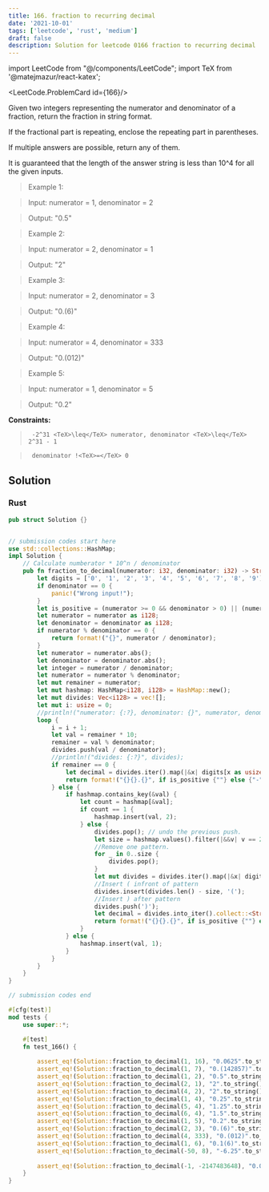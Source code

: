 ```yaml
---
title: 166. fraction to recurring decimal
date: '2021-10-01'
tags: ['leetcode', 'rust', 'medium']
draft: false
description: Solution for leetcode 0166 fraction to recurring decimal
---
```

import LeetCode from "@/components/LeetCode";
import TeX from '@matejmazur/react-katex';

<LeetCode.ProblemCard id={166}/>
 

  Given two integers representing the numerator and denominator of a fraction, return the fraction in string format.

  If the fractional part is repeating, enclose the repeating part in parentheses.

  If multiple answers are possible, return any of them.

  It is guaranteed that the length of the answer string is less than 10^4 for all the given inputs.

   

 >   Example 1:

 >   Input: numerator <TeX>=</TeX> 1, denominator <TeX>=</TeX> 2

 >   Output: "0.5"

 >   Example 2:

 >   Input: numerator <TeX>=</TeX> 2, denominator <TeX>=</TeX> 1

 >   Output: "2"

 >   Example 3:

 >   Input: numerator <TeX>=</TeX> 2, denominator <TeX>=</TeX> 3

 >   Output: "0.(6)"

 >   Example 4:

 >   Input: numerator <TeX>=</TeX> 4, denominator <TeX>=</TeX> 333

 >   Output: "0.(012)"

 >   Example 5:

 >   Input: numerator <TeX>=</TeX> 1, denominator <TeX>=</TeX> 5

 >   Output: "0.2"

   

  **Constraints:**

  

 >   	-2^31 <TeX>\leq</TeX> numerator, denominator <TeX>\leq</TeX> 2^31 - 1

 >   	denominator !<TeX>=</TeX> 0


## Solution
### Rust
```rust
pub struct Solution {}


// submission codes start here
use std::collections::HashMap;
impl Solution {
    // Calculate numberator * 10^n / denominator
    pub fn fraction_to_decimal(numerator: i32, denominator: i32) -> String {
        let digits = ['0', '1', '2', '3', '4', '5', '6', '7', '8', '9'];
        if denominator == 0 {
            panic!("Wrong input!");
        }
        let is_positive = (numerator >= 0 && denominator > 0) || (numerator <= 0 && denominator < 0);
        let numerator = numerator as i128;
        let denominator = denominator as i128;
        if numerator % denominator == 0 {
            return format!("{}", numerator / denominator);
        }
        let numerator = numerator.abs();
        let denominator = denominator.abs();
        let integer = numerator / denominator;
        let numerator = numerator % denominator;
        let mut remainer = numerator;
        let mut hashmap: HashMap<i128, i128> = HashMap::new();
        let mut divides: Vec<i128> = vec![];
        let mut i: usize = 0;
        //println!("numerator: {:?}, denominator: {}", numerator, denominator);
        loop {
            i = i + 1;
            let val = remainer * 10;
            remainer = val % denominator;
            divides.push(val / denominator);
            //println!("divides: {:?}", divides);
            if remainer == 0 {
                let decimal = divides.iter().map(|&x| digits[x as usize]).collect::<Vec<char>>().into_iter().collect::<String>();
                return format!("{}{}.{}", if is_positive {""} else {"-"},  integer, decimal);    
            } else {
                if hashmap.contains_key(&val) {
                    let count = hashmap[&val];
                    if count == 1 {
                        hashmap.insert(val, 2);
                    } else {
                        divides.pop(); // undo the previous push. 
                        let size = hashmap.values().filter(|&&v| v == 2).count(); // Calculate repeated patter size. 
                        //Remove one pattern. 
                        for _ in 0..size {
                            divides.pop();
                        }
                        let mut divides = divides.iter().map(|&x| digits[x as usize]).collect::<Vec<char>>();
                        //Insert ( infront of pattern
                        divides.insert(divides.len() - size, '(');
                        //Insert ) after pattern
                        divides.push(')');
                        let decimal = divides.into_iter().collect::<String>();
                        return format!("{}{}.{}", if is_positive {""} else {"-"}, integer, decimal);    
                    }
                } else {
                    hashmap.insert(val, 1);
                }    
            }
        }
    }
}

// submission codes end

#[cfg(test)]
mod tests {
    use super::*;

    #[test]
    fn test_166() {
        
        assert_eq!(Solution::fraction_to_decimal(1, 16), "0.0625".to_string());
        assert_eq!(Solution::fraction_to_decimal(1, 7), "0.(142857)".to_string());
        assert_eq!(Solution::fraction_to_decimal(1, 2), "0.5".to_string());
        assert_eq!(Solution::fraction_to_decimal(2, 1), "2".to_string());
        assert_eq!(Solution::fraction_to_decimal(4, 2), "2".to_string());
        assert_eq!(Solution::fraction_to_decimal(1, 4), "0.25".to_string());
        assert_eq!(Solution::fraction_to_decimal(5, 4), "1.25".to_string());
        assert_eq!(Solution::fraction_to_decimal(6, 4), "1.5".to_string());
        assert_eq!(Solution::fraction_to_decimal(1, 5), "0.2".to_string());
        assert_eq!(Solution::fraction_to_decimal(2, 3), "0.(6)".to_string());
        assert_eq!(Solution::fraction_to_decimal(4, 333), "0.(012)".to_string());
        assert_eq!(Solution::fraction_to_decimal(1, 6), "0.1(6)".to_string());        
        assert_eq!(Solution::fraction_to_decimal(-50, 8), "-6.25".to_string()); 
               
        assert_eq!(Solution::fraction_to_decimal(-1, -2147483648), "0.0000000004656612873077392578125".to_string());
    }
}


```
